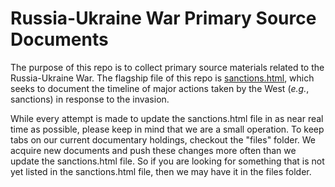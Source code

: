 # Russia-Ukraine War Primary Source Documents

The purpose of this repo is to collect primary source materials related to the Russia-Ukraine War. The flagship file of this repo is [sanctions.html](https://www.thelawlibrary.github.io/russia-ukraine-war/sanctions.html), which seeks to document the timeline of major actions taken by the West (_e.g._, sanctions) in response to the invasion.

While every attempt is made to update the sanctions.html file in as near real time as possible, please keep in mind that we are a small operation. To keep tabs on our current documentary holdings, checkout the "files" folder. We acquire new documents and push these changes more often than we update the sanctions.html file. So if you are looking for something that is not yet listed in the sanctions.html file, then we may have it in the files folder.